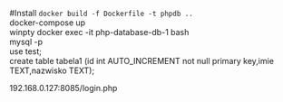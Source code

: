 #Install
`docker build -f Dockerfile -t phpdb .. `<br>
docker-compose up <br>
winpty docker exec -it php-database-db-1 bash <br>
mysql -p <br>
use test; <br>
create table tabela1 (id int AUTO_INCREMENT not null primary key,imie TEXT,nazwisko TEXT);<br>

192.168.0.127:8085/login.php
